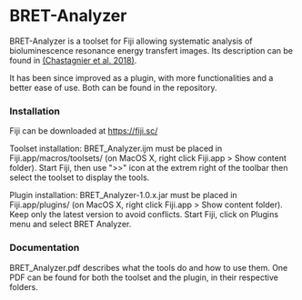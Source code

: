 # BRET-Analyzer

BRET-Analyzer is a toolset for Fiji allowing systematic analysis of bioluminescence resonance energy transfert images. Its description can be found in [(Chastagnier et al. 2018)](https://www.frontiersin.org/articles/10.3389/fncom.2017.00118/full).

It has been since improved as a plugin, with more functionalities and a better ease of use. Both can be found in the repository.

### Installation

Fiji can be downloaded at https://fiji.sc/

Toolset installation: BRET_Analyzer.ijm must be placed in Fiji.app/macros/toolsets/ (on MacOS X, right click Fiji.app > Show content folder). Start Fiji, then use ">>" icon at the extrem right of the toolbar then select the toolset to display the tools.

Plugin installation: BRET_Analyzer-1.0.x.jar must be placed in Fiji.app/plugins/ (on MacOS X, right click Fiji.app > Show content folder). Keep only the latest version to avoid conflicts. Start Fiji, click on Plugins menu and select BRET Analyzer.

### Documentation

BRET_Analyzer.pdf describes what the tools do and how to use them. One PDF can be found for both the toolset and the plugin, in their respective folders.
